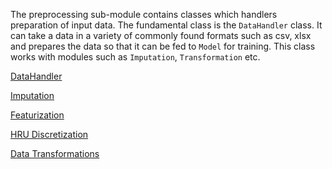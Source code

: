 
The preprocessing sub-module contains classes which handlers preparation of input data.
The fundamental class is the `DataHandler` class.
It can take a data in a variety of commonly found formats such as csv, xlsx and 
prepares the data so that it can be fed to `Model` for training. This class
works with modules such as `Imputation`, `Transformation` etc.

[DataHandler](preprocessing/datahandler.md)

[Imputation](preprocessing/imputation.md)

[Featurization](preprocessing/featurization.md)

[HRU Discretization](preprocessing/make_hrus.md)

[Data Transformations](preprocessing/transformation.md)